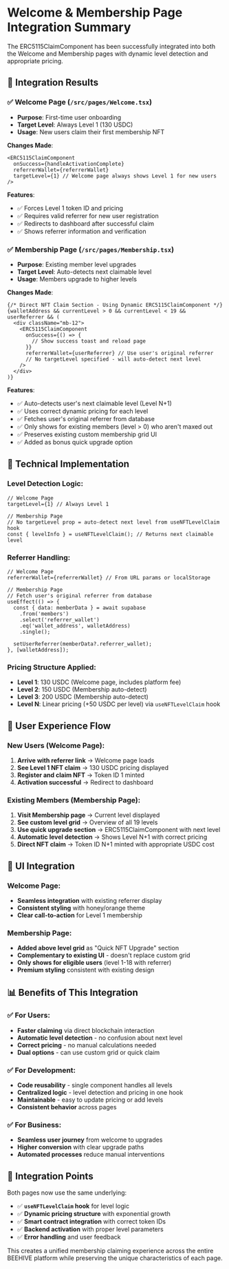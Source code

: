 # Welcome & Membership Page Integration Summary

The ERC5115ClaimComponent has been successfully integrated into both the Welcome and Membership pages with dynamic level detection and appropriate pricing.

## 🎯 **Integration Results**

### ✅ Welcome Page (`/src/pages/Welcome.tsx`)
- **Purpose**: First-time user onboarding
- **Target Level**: Always Level 1 (130 USDC)
- **Usage**: New users claim their first membership NFT

**Changes Made**:
```tsx
<ERC5115ClaimComponent 
  onSuccess={handleActivationComplete}
  referrerWallet={referrerWallet}
  targetLevel={1} // Welcome page always shows Level 1 for new users
/>
```

**Features**:
- ✅ Forces Level 1 token ID and pricing
- ✅ Requires valid referrer for new user registration
- ✅ Redirects to dashboard after successful claim
- ✅ Shows referrer information and verification

### ✅ Membership Page (`/src/pages/Membership.tsx`)  
- **Purpose**: Existing member level upgrades
- **Target Level**: Auto-detects next claimable level
- **Usage**: Members upgrade to higher levels

**Changes Made**:
```tsx
{/* Direct NFT Claim Section - Using Dynamic ERC5115ClaimComponent */}
{walletAddress && currentLevel > 0 && currentLevel < 19 && userReferrer && (
  <div className="mb-12">
    <ERC5115ClaimComponent 
      onSuccess={() => {
        // Show success toast and reload page
      }}
      referrerWallet={userReferrer} // Use user's original referrer
      // No targetLevel specified - will auto-detect next level
    />
  </div>
)}
```

**Features**:
- ✅ Auto-detects user's next claimable level (Level N+1)
- ✅ Uses correct dynamic pricing for each level
- ✅ Fetches user's original referrer from database
- ✅ Only shows for existing members (level > 0) who aren't maxed out
- ✅ Preserves existing custom membership grid UI
- ✅ Added as bonus quick upgrade option

## 🔧 **Technical Implementation**

### Level Detection Logic:
```tsx
// Welcome Page
targetLevel={1} // Always Level 1

// Membership Page  
// No targetLevel prop = auto-detect next level from useNFTLevelClaim hook
const { levelInfo } = useNFTLevelClaim(); // Returns next claimable level
```

### Referrer Handling:
```tsx
// Welcome Page
referrerWallet={referrerWallet} // From URL params or localStorage

// Membership Page
// Fetch user's original referrer from database
useEffect(() => {
  const { data: memberData } = await supabase
    .from('members')
    .select('referrer_wallet')
    .eq('wallet_address', walletAddress)
    .single();
  
  setUserReferrer(memberData?.referrer_wallet);
}, [walletAddress]);
```

### Pricing Structure Applied:
- **Level 1**: 130 USDC (Welcome page, includes platform fee)
- **Level 2**: 150 USDC (Membership auto-detect)
- **Level 3**: 200 USDC (Membership auto-detect)
- **Level N**: Linear pricing (+50 USDC per level) via `useNFTLevelClaim` hook

## 🚀 **User Experience Flow**

### New Users (Welcome Page):
1. **Arrive with referrer link** → Welcome page loads
2. **See Level 1 NFT claim** → 130 USDC pricing displayed
3. **Register and claim NFT** → Token ID 1 minted
4. **Activation successful** → Redirect to dashboard

### Existing Members (Membership Page):
1. **Visit Membership page** → Current level displayed
2. **See custom level grid** → Overview of all 19 levels
3. **Use quick upgrade section** → ERC5115ClaimComponent with next level
4. **Automatic level detection** → Shows Level N+1 with correct pricing
5. **Direct NFT claim** → Token ID N+1 minted with appropriate USDC cost

## 🎨 **UI Integration**

### Welcome Page:
- **Seamless integration** with existing referrer display
- **Consistent styling** with honey/orange theme
- **Clear call-to-action** for Level 1 membership

### Membership Page:
- **Added above level grid** as "Quick NFT Upgrade" section
- **Complementary to existing UI** - doesn't replace custom grid
- **Only shows for eligible users** (level 1-18 with referrer)
- **Premium styling** consistent with existing design

## 📊 **Benefits of This Integration**

### ✅ **For Users**:
- **Faster claiming** via direct blockchain interaction
- **Automatic level detection** - no confusion about next level
- **Correct pricing** - no manual calculations needed
- **Dual options** - can use custom grid or quick claim

### ✅ **For Development**:
- **Code reusability** - single component handles all levels
- **Centralized logic** - level detection and pricing in one hook
- **Maintainable** - easy to update pricing or add levels
- **Consistent behavior** across pages

### ✅ **For Business**:
- **Seamless user journey** from welcome to upgrades
- **Higher conversion** with clear upgrade paths
- **Automated processes** reduce manual interventions

## 🔄 **Integration Points**

Both pages now use the same underlying:
- ✅ **`useNFTLevelClaim` hook** for level logic
- ✅ **Dynamic pricing structure** with exponential growth
- ✅ **Smart contract integration** with correct token IDs
- ✅ **Backend activation** with proper level parameters
- ✅ **Error handling** and user feedback

This creates a unified membership claiming experience across the entire BEEHIVE platform while preserving the unique characteristics of each page.